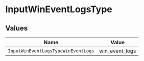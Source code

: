 # InputWinEventLogsType


## Values

| Name                                | Value                               |
| ----------------------------------- | ----------------------------------- |
| `InputWinEventLogsTypeWinEventLogs` | win_event_logs                      |